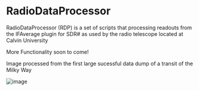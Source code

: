# RadioDataProcessor
RadioDataProcessor (RDP) is a set of scripts that processing readouts from the IFAverage plugin for SDR# as used by the radio telescope located at Calvin University

More Functionality soon to come! 

Image processed from the first large sucessful data dump of a transit of the Milky Way

![image](https://github.com/user-attachments/assets/a4a473c2-a0b1-4a81-b33e-f8ccfe9e0f05)
